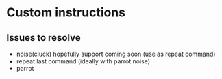 # Custom instructions

## Issues to resolve
- noise(cluck) hopefully support coming soon (use as repeat command)
- repeat last command (ideally with parrot noise)
- parrot

